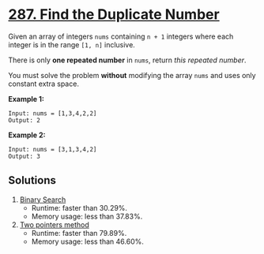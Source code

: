 # [287. Find the Duplicate Number](https://leetcode.com/problems/find-the-duplicate-number/)

Given an array of integers `nums` containing `n + 1` integers where each integer is in the range `[1, n]` inclusive.

There is only **one repeated number** in `nums`, return _this repeated number_.

You must solve the problem **without** modifying the array `nums` and uses only constant extra space.

**Example 1:**

```
Input: nums = [1,3,4,2,2]
Output: 2
```

**Example 2:**

```
Input: nums = [3,1,3,4,2]
Output: 3
```

## Solutions
1. [Binary Search](./FindTheDuplicateNumber.java)
    - Runtime: faster than 30.29%.
    - Memory usage: less than 37.83%.
2. [Two pointers method](./FindTheDuplicateNumber2.java)
    - Runtime: faster than 79.89%.
    - Memory usage: less than 46.60%.